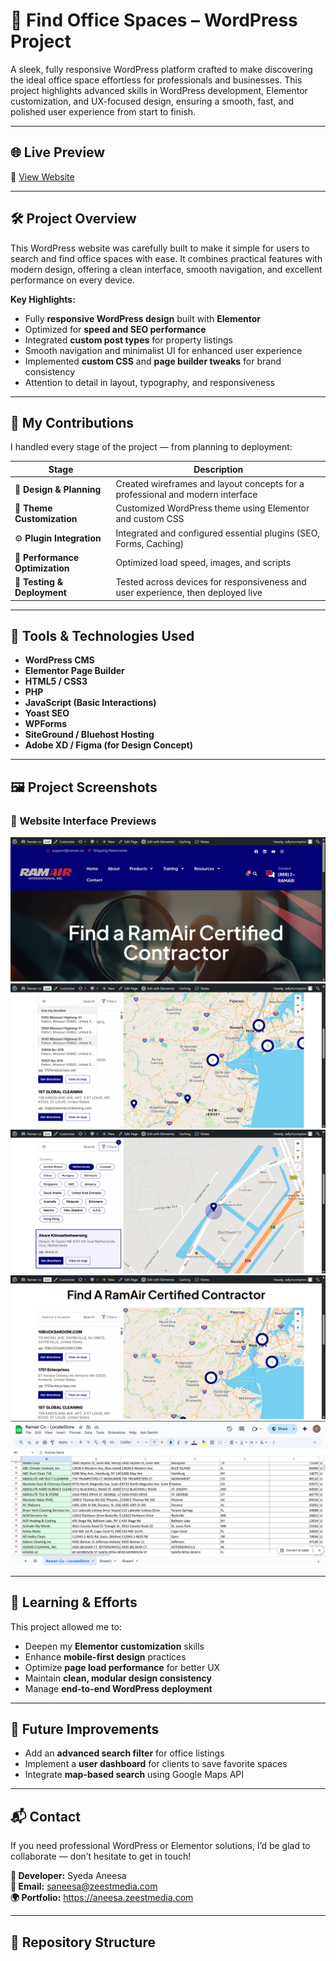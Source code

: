 # 🏢 Find Office Spaces – WordPress Project

A sleek, fully responsive WordPress platform crafted to make discovering the ideal office space effortless for professionals and businesses.
This project highlights advanced skills in WordPress development, Elementor customization, and UX-focused design, ensuring a smooth, fast, and polished user experience from start to finish.

---

## 🌐 Live Preview
🔗 [View Website](https://boa.ygn.mybluehost.me/website_6c929d9a/find/)

---

## 🛠️ Project Overview

This WordPress website was carefully built to make it simple for users to search and find office spaces with ease.
It combines practical features with modern design, offering a clean interface, smooth navigation, and excellent performance on every device.

**Key Highlights:**
- Fully **responsive WordPress design** built with **Elementor**
- Optimized for **speed and SEO performance**
- Integrated **custom post types** for property listings
- Smooth navigation and minimalist UI for enhanced user experience
- Implemented **custom CSS** and **page builder tweaks** for brand consistency
- Attention to detail in layout, typography, and responsiveness

---

## 💼 My Contributions

I handled every stage of the project — from planning to deployment:

| Stage | Description |
|--------|--------------|
| 🎨 **Design & Planning** | Created wireframes and layout concepts for a professional and modern interface |
| 🧩 **Theme Customization** | Customized WordPress theme using Elementor and custom CSS |
| ⚙️ **Plugin Integration** | Integrated and configured essential plugins (SEO, Forms, Caching) |
| 🧠 **Performance Optimization** | Optimized load speed, images, and scripts |
| 🔐 **Testing & Deployment** | Tested across devices for responsiveness and user experience, then deployed live |

---

## 🧰 Tools & Technologies Used

- **WordPress CMS**
- **Elementor Page Builder**
- **HTML5 / CSS3**
- **PHP**
- **JavaScript (Basic Interactions)**
- **Yoast SEO**
- **WPForms**
- **SiteGround / Bluehost Hosting**
- **Adobe XD / Figma (for Design Concept)**

---

## 🖼️ Project Screenshots

### 🧩 Website Interface Previews

![Home page](https://github.com/Syedaaneesa/RAMAIR/blob/main/%7B2BD941C5-2B0F-4DDD-9C67-13DD7FD01FCC%7D.png)
![Location-1](https://github.com/Syedaaneesa/RAMAIR/blob/main/%7BED29F5E9-77FF-4C27-8706-12820792E3E4%7D.png)
![Location-2](https://github.com/Syedaaneesa/RAMAIR/blob/main/%7B878390FA-86F6-4473-B70A-AD5BBB591AA3%7D.png)
![Gallery Section](https://github.com/Syedaaneesa/RAMAIR/blob/main/%7BD3ECAFF6-9DD5-4E49-8508-CC4B9990046D%7D.png)
![Home Page](https://github.com/Syedaaneesa/RAMAIR/blob/main/%7B0B264AAE-121E-4745-8191-5FEAB2EFB30B%7D.png)

---

## 🧠 Learning & Efforts

This project allowed me to:
- Deepen my **Elementor customization** skills
- Enhance **mobile-first design** practices
- Optimize **page load performance** for better UX
- Maintain **clean, modular design consistency**
- Manage **end-to-end WordPress deployment**

---

## 🚀 Future Improvements

- Add an **advanced search filter** for office listings  
- Implement a **user dashboard** for clients to save favorite spaces  
- Integrate **map-based search** using Google Maps API  

---

## 📬 Contact
If you need professional WordPress or Elementor solutions, I’d be glad to collaborate — don’t hesitate to get in touch!

**👤 Developer:** Syeda Aneesa  
**📧 Email:** saneesa@zeestmedia.com      
**🌍 Portfolio:** https://aneesa.zeestmedia.com

---
## 📁 Repository Structure

